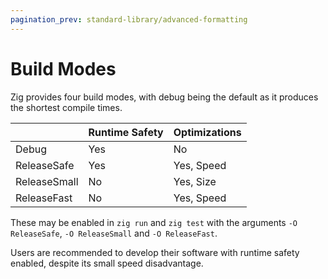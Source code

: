 ```yaml
---
pagination_prev: standard-library/advanced-formatting
---
```


# Build Modes

Zig provides four build modes, with debug being the default as it produces the
shortest compile times.

|              | Runtime Safety | Optimizations |
| ------------ | -------------- | ------------- |
| Debug        | Yes            | No            |
| ReleaseSafe  | Yes            | Yes, Speed    |
| ReleaseSmall | No             | Yes, Size     |
| ReleaseFast  | No             | Yes, Speed    |

These may be enabled in `zig run` and `zig test` with the arguments
`-O ReleaseSafe`, `-O ReleaseSmall` and `-O ReleaseFast`.

Users are recommended to develop their software with runtime safety enabled,
despite its small speed disadvantage.
